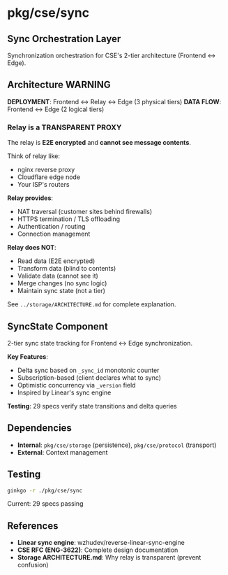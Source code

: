 # pkg/cse/sync

## Sync Orchestration Layer

Synchronization orchestration for CSE's 2-tier architecture (Frontend ↔ Edge).

## Architecture WARNING

**DEPLOYMENT**: Frontend ↔ Relay ↔ Edge (3 physical tiers)
**DATA FLOW**: Frontend ↔ Edge (2 logical tiers)

### Relay is a TRANSPARENT PROXY

The relay is **E2E encrypted** and **cannot see message contents**.

Think of relay like:
- nginx reverse proxy
- Cloudflare edge node
- Your ISP's routers

**Relay provides**:
- NAT traversal (customer sites behind firewalls)
- HTTPS termination / TLS offloading
- Authentication / routing
- Connection management

**Relay does NOT**:
- Read data (E2E encrypted)
- Transform data (blind to contents)
- Validate data (cannot see it)
- Merge changes (no sync logic)
- Maintain sync state (not a tier)

See `../storage/ARCHITECTURE.md` for complete explanation.

## SyncState Component

2-tier sync state tracking for Frontend ↔ Edge synchronization.

**Key Features**:
- Delta sync based on `_sync_id` monotonic counter
- Subscription-based (client declares what to sync)
- Optimistic concurrency via `_version` field
- Inspired by Linear's sync engine

**Testing**: 29 specs verify state transitions and delta queries

## Dependencies

- **Internal**: `pkg/cse/storage` (persistence), `pkg/cse/protocol` (transport)
- **External**: Context management

## Testing

```bash
ginkgo -r ./pkg/cse/sync
```

Current: 29 specs passing

## References

- **Linear sync engine**: wzhudev/reverse-linear-sync-engine
- **CSE RFC (ENG-3622)**: Complete design documentation
- **Storage ARCHITECTURE.md**: Why relay is transparent (prevent confusion)
